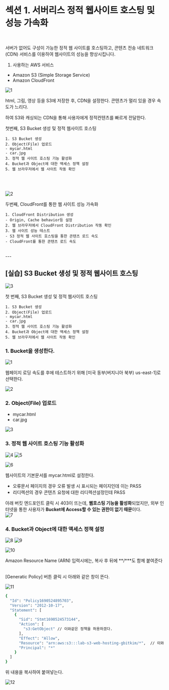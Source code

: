 # 섹션 1. 서버리스 정적 웹사이트 호스팅 및 성능 가속화
<br>

서버가 없어도 구성이 가능한 정적 웹 사이트를 호스팅하고, 
콘텐츠 전송 네트워크(CDN) 서비스를 이용하여 웹사이트의 성능을 향상시킵니다.

1. 사용하는 AWS 서비스
- Amazon S3 (Simple Storage Service)
- Amazon CloudFront


![1](https://github.com/slrslrr2/aws/assets/58017318/2a2a2787-70e3-4f94-9fbf-e9f9eb2d94df)

html, 그림, 영상 등을 S3에 저장한 후, CDN을 설정한다.
콘텐츠가 멀리 있을 경우 속도가 느리다.

하여 S3와 캐싱되는 CDN을 통해 사용자에게 정적컨텐츠를 빠르게 전달한다. 

첫번째, S3 Bucket 생성 및 정적 웹사이트 호스팅
```
1. S3 Bucket 생성
2. Object(File) 업로드
- mycar.html
- car.jpg
3. 정적 웹 사이트 호스팅 기능 활성화
4. Bucket과 Object에 대한 액세스 정책 설정
5. 웹 브라우저에서 웹 사이트 작동 확인
```

<br><br>

![2](https://github.com/slrslrr2/aws/assets/58017318/a93caf4c-dd7f-4538-9c80-7f97864c8251)

두번째, CloudFront를 통한 웹 사이트 성능 가속화

```
1. CloudFront Distribution 생성
- Origin, Cache behavior등 설정
2. 웹 브라우저에서 CloudFront Distribution 작동 확인
3. 웹 사이트 성능 테스트
- S3 정적 웹 사이트 호스팅을 통한 콘텐츠 로드 속도
- CloudFront를 통한 콘텐츠 로드 속도
```




<br>
---
<br>

## [실습] S3 Bucket 생성 및 정적 웹사이트 호스팅

![3](https://github.com/slrslrr2/aws/assets/58017318/d0b793ef-5590-406f-a819-34181e7d04bc)

첫 번째, S3 Bucket 생성 및 정적 웹사이트 호스팅

```
1. S3 Bucket 생성
2. Object(File) 업로드
- mycar.html
- car.jpg
3. 정적 웹 사이트 호스팅 기능 활성화
4. Bucket과 Object에 대한 액세스 정책 설정
5. 웹 브라우저에서 웹 사이트 작동 확인
```

### 1. Bucket을 생성한다.

![1](https://github.com/slrslrr2/aws/assets/58017318/e6e64cb4-0b9a-4323-a398-5c827178e3d9)

웹페이지 로딩 속도를 후에 테스트하기 위해 [미국 동부(버지니아 북부) us-east-1]로 선택한다.


![2](https://github.com/slrslrr2/aws/assets/58017318/b8c68800-92eb-489f-92a5-3d8c84366ceb)

### 2. Object(File) 업로드
- mycar.html
- car.jpg

![3](https://github.com/slrslrr2/aws/assets/58017318/565ab0a7-7540-41e9-ac1d-06065b52e5a4)

### 3. 정적 웹 사이트 호스팅 기능 활성화

![4](https://github.com/slrslrr2/aws/assets/58017318/2b68c7b2-8d0f-4033-9900-d5d2fd42a53c)
![5](https://github.com/slrslrr2/aws/assets/58017318/976dd3ab-5605-4e09-b1d5-dc400a2a5a6a)

![6](https://github.com/slrslrr2/aws/assets/58017318/e5b41dcf-d0b7-45bc-b9d2-1f3ae4165d1f)

웹사이트의 기본문서를 mycar.html로 설정한다.

- 오류문서 페이지의 경우 오류 발생 시 표시되는 페이지인데 이는 PASS
- 리디렉션의 경우 콘텐츠 요청에 대한 리디렉션설정인데 PASS

아래 버킷 엔드포인트 클릭 시 403이 뜨는데, 
**웹호스팅 기능을 활성화**되었지만,
외부 인터넷을 통한 사용자가 **Bucket에 Access할 수 있는 권한이 없기 때문**이다.
<br>
![7](https://github.com/slrslrr2/aws/assets/58017318/f79f8c09-473a-441c-9f6b-1722106ddeed)

### 4. Bucket과 Object에 대한 액세스 정책 설정

![8](https://github.com/slrslrr2/aws/assets/58017318/3cdc468d-53a4-4189-8890-3796942ca3c6)
![9](https://github.com/slrslrr2/aws/assets/58017318/38f42abf-31de-41fa-88c0-113d49ed6a34)


![10](https://github.com/slrslrr2/aws/assets/58017318/40e0829c-4bfb-4f8b-8e55-d41031a50e38)

Amazon Resource Name (ARN) 입력시에는, 복사 후 뒤에 **/***도 함께 붙여준다

<br>
[Generatic Policy] 버튼 클릭 시 아래와 같은 창이 뜬다.

![11](https://github.com/slrslrr2/aws/assets/58017318/f9983a96-41d3-4e9a-acdd-225b7ad5b4d6)

```bash
{
  "Id": "Policy1690524895703",
  "Version": "2012-10-17",
  "Statement": [
    {
      "Sid": "Stmt1690524573144",
      "Action": [
        "s3:GetObject" // 이와같은 정책을 허용하겠다.
      ],
      "Effect": "Allow",
      "Resource": "arn:aws:s3:::lab-s3-web-hosting-gbitkim/*",  // 이와 같은 ARN을 가진 S3는
      "Principal": "*"
    }
  ]
}
```

위 내용을 복사하여 붙여넣는다.

![12](https://github.com/slrslrr2/aws/assets/58017318/b232dc96-3a0b-437d-9e56-5c718a8a8b0c)
